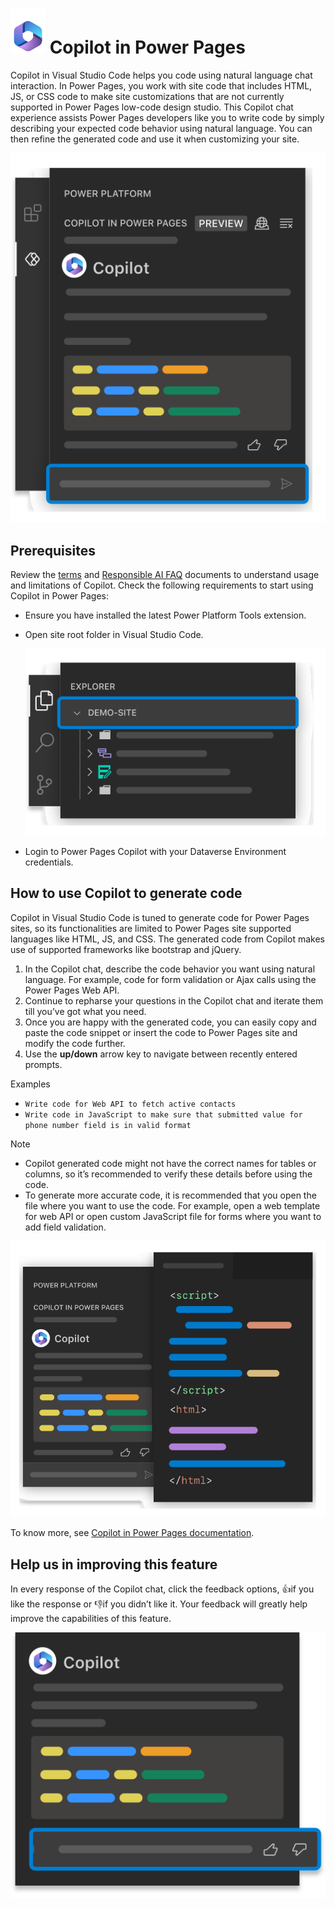 # ![Copilot Screen](./images/M365.svg) Copilot in Power Pages

Copilot in Visual Studio Code helps you code using natural language chat interaction. In Power Pages, you work with site code that includes HTML, JS, or CSS code to make site customizations that are not currently supported in Power Pages low-code design studio. This Copilot chat experience assists Power Pages developers like you to write code by simply describing your expected code behavior using natural language. You can then refine the generated code and use it when customizing your site.

![Copilot Screen](./images/copilotImage.svg)

## Prerequisites

Review the [terms](https://go.microsoft.com/fwlink/?linkid=2189520) and [Responsible AI FAQ](https://go.microsoft.com/fwlink/?linkid=2240145) documents to understand usage and limitations of Copilot. Check the following requirements to start using Copilot in Power Pages:

- Ensure you have installed the latest Power Platform Tools extension.
- Open site root folder in Visual Studio Code.

  ![Demo Site Screen](./images/websiteselection.svg)
- Login to Power Pages Copilot with your Dataverse Environment credentials.

## How to use Copilot to generate code

Copilot in Visual Studio Code is tuned to generate code for Power Pages sites, so its functionalities are limited to Power Pages site supported languages like HTML, JS, and CSS. The generated code from Copilot makes use of supported frameworks like bootstrap and jQuery.

1. In the Copilot chat, describe the code behavior you want using natural language. For example, code for form validation or Ajax calls using the Power Pages Web API.
1. Continue to repharse your questions in the Copilot chat and iterate them till you’ve got what you need.  
1. Once you are happy with the generated code, you can easily copy and paste the code snippet or insert the code to Power Pages site and modify the code further.
1. Use the **up/down** arrow key to navigate between recently entered prompts.

Examples

- `Write code for Web API to fetch active contacts`
- `Write code in JavaScript to make sure that submitted value for phone number field is in valid format`

Note

- Copilot generated code might not have the correct names for tables or columns, so it’s recommended to verify these details before using the code.
- To generate more accurate code, it is recommended that you open the file where you want to use the code. For example, open a web template for web API or open custom JavaScript file for forms where you want to add field validation.

![Demo File Screen](./images/contextpowerpages.svg)

To know more, see [Copilot in Power Pages documentation](https://go.microsoft.com/fwlink/?linkid=2206366).

## Help us in improving this feature

In every response of the Copilot chat, click the feedback options, 👍if you like the response or 👎if you didn’t like it. Your feedback will greatly help improve the capabilities of this feature.

![Feedback Screen](./images/feedback.svg)
